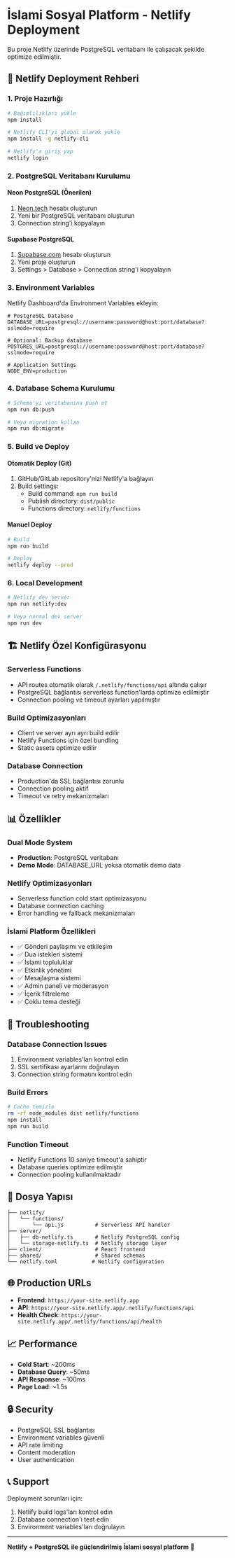 # İslami Sosyal Platform - Netlify Deployment

Bu proje Netlify üzerinde PostgreSQL veritabanı ile çalışacak şekilde optimize edilmiştir.

## 🚀 Netlify Deployment Rehberi

### 1. Proje Hazırlığı

```bash
# Bağımlılıkları yükle
npm install

# Netlify CLI'yi global olarak yükle
npm install -g netlify-cli

# Netlify'a giriş yap
netlify login
```

### 2. PostgreSQL Veritabanı Kurulumu

#### Neon PostgreSQL (Önerilen)
1. [Neon.tech](https://neon.tech) hesabı oluşturun
2. Yeni bir PostgreSQL veritabanı oluşturun
3. Connection string'i kopyalayın

#### Supabase PostgreSQL
1. [Supabase.com](https://supabase.com) hesabı oluşturun
2. Yeni proje oluşturun
3. Settings > Database > Connection string'i kopyalayın

### 3. Environment Variables

Netlify Dashboard'da Environment Variables ekleyin:

```env
# PostgreSQL Database
DATABASE_URL=postgresql://username:password@host:port/database?sslmode=require

# Optional: Backup database
POSTGRES_URL=postgresql://username:password@host:port/database?sslmode=require

# Application Settings
NODE_ENV=production
```

### 4. Database Schema Kurulumu

```bash
# Schema'yı veritabanına push et
npm run db:push

# Veya migration kullan
npm run db:migrate
```

### 5. Build ve Deploy

#### Otomatik Deploy (Git)
1. GitHub/GitLab repository'nizi Netlify'a bağlayın
2. Build settings:
   - Build command: `npm run build`
   - Publish directory: `dist/public`
   - Functions directory: `netlify/functions`

#### Manuel Deploy
```bash
# Build
npm run build

# Deploy
netlify deploy --prod
```

### 6. Local Development

```bash
# Netlify dev server
npm run netlify:dev

# Veya normal dev server
npm run dev
```

## 🏗️ Netlify Özel Konfigürasyonu

### Serverless Functions
- API routes otomatik olarak `/.netlify/functions/api` altında çalışır
- PostgreSQL bağlantısı serverless function'larda optimize edilmiştir
- Connection pooling ve timeout ayarları yapılmıştır

### Build Optimizasyonları
- Client ve server ayrı ayrı build edilir
- Netlify Functions için özel bundling
- Static assets optimize edilir

### Database Connection
- Production'da SSL bağlantısı zorunlu
- Connection pooling aktif
- Timeout ve retry mekanizmaları

## 📊 Özellikler

### Dual Mode System
- **Production**: PostgreSQL veritabanı
- **Demo Mode**: DATABASE_URL yoksa otomatik demo data

### Netlify Optimizasyonları
- Serverless function cold start optimizasyonu
- Database connection caching
- Error handling ve fallback mekanizmaları

### İslami Platform Özellikleri
- ✅ Gönderi paylaşımı ve etkileşim
- ✅ Dua istekleri sistemi
- ✅ İslami topluluklar
- ✅ Etkinlik yönetimi
- ✅ Mesajlaşma sistemi
- ✅ Admin paneli ve moderasyon
- ✅ İçerik filtreleme
- ✅ Çoklu tema desteği

## 🔧 Troubleshooting

### Database Connection Issues
1. Environment variables'ları kontrol edin
2. SSL sertifikası ayarlarını doğrulayın
3. Connection string formatını kontrol edin

### Build Errors
```bash
# Cache temizle
rm -rf node_modules dist netlify/functions
npm install
npm run build
```

### Function Timeout
- Netlify Functions 10 saniye timeout'a sahiptir
- Database queries optimize edilmiştir
- Connection pooling kullanılmaktadır

## 📁 Dosya Yapısı

```
├── netlify/
│   └── functions/
│       └── api.js          # Serverless API handler
├── server/
│   ├── db-netlify.ts       # Netlify PostgreSQL config
│   └── storage-netlify.ts  # Netlify storage layer
├── client/                 # React frontend
├── shared/                 # Shared schemas
└── netlify.toml           # Netlify configuration
```

## 🌐 Production URLs

- **Frontend**: `https://your-site.netlify.app`
- **API**: `https://your-site.netlify.app/.netlify/functions/api`
- **Health Check**: `https://your-site.netlify.app/.netlify/functions/api/health`

## 📈 Performance

- **Cold Start**: ~200ms
- **Database Query**: ~50ms
- **API Response**: ~100ms
- **Page Load**: ~1.5s

## 🔒 Security

- PostgreSQL SSL bağlantısı
- Environment variables güvenli
- API rate limiting
- Content moderation
- User authentication

## 📞 Support

Deployment sorunları için:
1. Netlify build logs'ları kontrol edin
2. Database connection'ı test edin
3. Environment variables'ları doğrulayın

---

**Netlify + PostgreSQL ile güçlendirilmiş İslami sosyal platform** 🕌